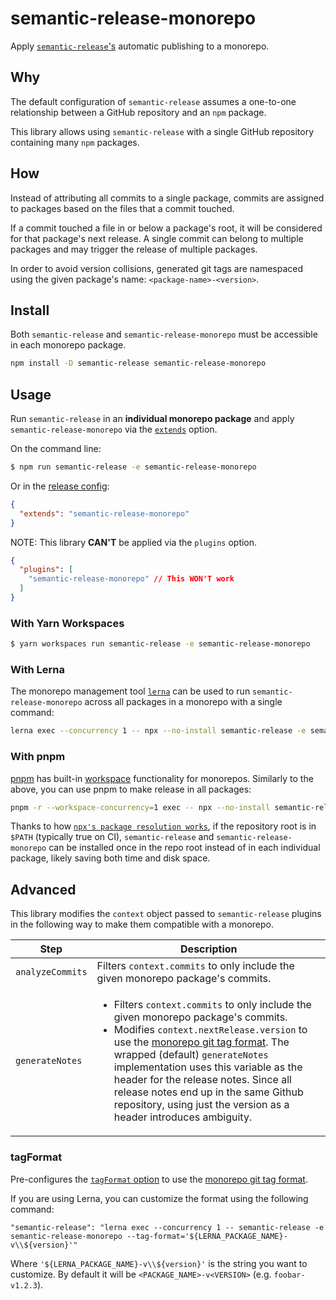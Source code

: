 # semantic-release-monorepo

Apply [`semantic-release`'s](https://github.com/semantic-release/semantic-release) automatic publishing to a monorepo.

## Why
 The default configuration of `semantic-release` assumes a one-to-one relationship between a GitHub repository and an `npm` package.

This library allows using `semantic-release` with a single GitHub repository containing many `npm` packages.

## How

Instead of attributing all commits to a single package, commits are assigned to packages based on the files that a commit touched.

If a commit touched a file in or below a package's root, it will be considered for that package's next release. A single commit can belong to multiple packages and may trigger the release of multiple packages.

In order to avoid version collisions, generated git tags are namespaced using the given package's name: `<package-name>-<version>`.

## Install
Both `semantic-release` and `semantic-release-monorepo` must be accessible in each monorepo package.

```bash
npm install -D semantic-release semantic-release-monorepo
```

## Usage

Run `semantic-release` in an **individual monorepo package** and apply `semantic-release-monorepo` via the [`extends`](https://github.com/semantic-release/semantic-release/blob/master/docs/usage/configuration.md#extends) option.

On the command line:
```bash
$ npm run semantic-release -e semantic-release-monorepo
```

Or in the [release config](https://github.com/semantic-release/semantic-release/blob/master/docs/usage/configuration.md#configuration-file):
```json
{
  "extends": "semantic-release-monorepo"
}
```

NOTE: This library **CAN'T** be applied via the `plugins` option.

```json
{
  "plugins": [
    "semantic-release-monorepo" // This WON'T work
  ]
}
```

### With Yarn Workspaces

```bash
$ yarn workspaces run semantic-release -e semantic-release-monorepo
```

### With Lerna
The monorepo management tool [`lerna`](https://github.com/lerna/lerna) can be used to run `semantic-release-monorepo` across all packages in a monorepo with a single command:

```bash
lerna exec --concurrency 1 -- npx --no-install semantic-release -e semantic-release-monorepo
```

### With pnpm
[pnpm](https://pnpm.io/) has built-in [workspace](https://pnpm.io/workspaces) functionality for monorepos. Similarly to the above, you can use pnpm to make release in all packages:

```bash
pnpm -r --workspace-concurrency=1 exec -- npx --no-install semantic-release -e semantic-release-monorepo
```

 Thanks to how [`npx's package resolution works`](https://github.com/npm/npx#description), if the repository root is in `$PATH` (typically true on CI), `semantic-release` and `semantic-release-monorepo` can be installed once in the repo root instead of in each individual package, likely saving both time and disk space.


## Advanced
This library modifies the `context` object passed to `semantic-release` plugins in the following way to make them compatible with a monorepo.

| Step               | Description                                                                                           |
| ------------------ | ----------------------------------------------------------------------------------------------------- |
| `analyzeCommits` | Filters `context.commits` to only include the given monorepo package's commits.                              |
| `generateNotes`          | <ul><li>Filters `context.commits` to only include the given monorepo package's commits.</li><li>Modifies `context.nextRelease.version` to use the [monorepo git tag format](#how). The wrapped (default) `generateNotes` implementation uses this variable as the header for the release notes. Since all release notes end up in the same Github repository, using just the version as a header introduces ambiguity.</li></ul>   |

### tagFormat

Pre-configures the [`tagFormat` option](https://github.com/semantic-release/semantic-release/blob/caribou/docs/usage/configuration.md#tagformat) to use the [monorepo git tag format](#how).

If you are using Lerna, you can customize the format using the following command:

```
"semantic-release": "lerna exec --concurrency 1 -- semantic-release -e semantic-release-monorepo --tag-format='${LERNA_PACKAGE_NAME}-v\\${version}'"
```

Where `'${LERNA_PACKAGE_NAME}-v\\${version}'` is the string you want to customize.   By default it will be `<PACKAGE_NAME>-v<VERSION>` (e.g. `foobar-v1.2.3`).
